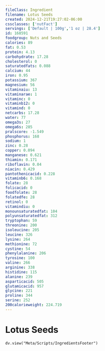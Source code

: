 ```yaml
---
fileClass: Ingredient
filename: Lotus Seeds
created: 2024-12-21T19:27:02-06:00
cssclasses: ['nutFact']
servings: ['Default | 100g','1 oz | 28.4']
id: 168591
foodgroup: Nuts and Seeds
calories: 89
fat: 0.53
protein: 4.13
carbohydrate: 17.28
cholesterol: 0
saturatedfats: 0.088
calcium: 44
iron: 0.95
potassium: 367
magnesium: 56
vitaminaiu: 13
vitaminarae: 1
vitaminc: 0
vitaminb12: 0
vitamind: 0
netcarbs: 17.28
water: 77
omega3s: 27
omega6s: 285
pralscore: -1.549
phosphorus: 168
sodium: 1
zinc: 0.28
copper: 0.094
manganese: 0.621
thiamin: 0.171
riboflavin: 0.04
niacin: 0.429
pantothenicacid: 0.228
vitaminb6: 0.168
folate: 28
folicacid: 0
foodfolate: 28
folatedfe: 28
retinol: 0
vitamindiu: 0
monounsaturatedfat: 104
polyunsaturatedfat: 312
tryptophan: 59
threonine: 200
isoleucine: 205
leucine: 326
lysine: 264
methionine: 72
cystine: 54
phenylalanine: 206
tyrosine: 100
valine: 266
arginine: 338
histidine: 115
alanine: 239
asparticacid: 505
glutamicacid: 957
glycine: 221
proline: 344
serine: 252
200calorieweight: 224.719
---
```


# Lotus Seeds

```dataviewjs
dv.view("Meta/Scripts/IngredientsFooter")
```